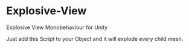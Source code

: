 # Explosive-View
Explosive View Monobehaviour for Unity

Just add this Script to your Object and it will explode every child mesh.
